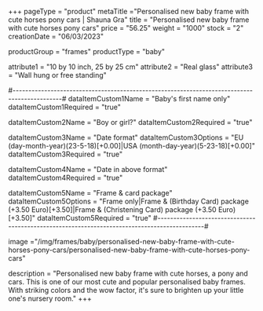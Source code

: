 +++
pageType = "product"
metaTitle ="Personalised new baby frame with cute horses pony cars | Shauna Gra"
title = "Personalised new baby frame with cute horses pony cars"
price = "56.25"
weight = "1000"
stock = "2"
creationDate = "06/03/2023"

productGroup = "frames"
productType = "baby"

attribute1 = "10 by 10 inch, 25 by 25 cm" 
attribute2 = "Real glass"
attribute3 = "Wall hung or free standing"

#---------------------------------------------------------------------------------------------#
dataItemCustom1Name = "Baby's first name only"
dataItemCustom1Required = "true"

dataItemCustom2Name = "Boy or girl?"
dataItemCustom2Required = "true"

dataItemCustom3Name = "Date format"
dataItemCustom3Options = "EU (day-month-year)(23-5-18)[+0.00]|USA (month-day-year)(5-23-18)[+0.00]"
dataItemCustom3Required = "true"

dataItemCustom4Name = "Date in above format"
dataItemCustom4Required = "true"

dataItemCustom5Name = "Frame & card package"
dataItemCustom5Options = "Frame only|Frame & (Birthday Card) package (+3.50 Euro)[+3.50]|Frame & (Christening Card) package (+3.50 Euro)[+3.50]"
dataItemCustom5Required = "true"
#---------------------------------------------------------------------------------------------#

image ="/img/frames/baby/personalised-new-baby-frame-with-cute-horses-pony-cars/personalised-new-baby-frame-with-cute-horses-pony-cars"

description = "Personalised new baby frame with cute horses, a pony and cars. This is one of our most cute and popular personalised baby frames. With striking colors and the wow factor, it's sure to brighten up your little one's nursery room."
+++
